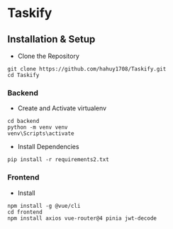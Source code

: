 # Taskify


## Installation & Setup
- Clone the Repository
```
git clone https://github.com/hahuy1708/Taskify.git
cd Taskify
```
### Backend
- Create and Activate virtualenv
```
cd backend
python -m venv venv
venv\Scripts\activate
```
- Install Dependencies
```
pip install -r requirements2.txt
```
### Frontend
- Install
```
npm install -g @vue/cli
cd frontend
npm install axios vue-router@4 pinia jwt-decode
```
